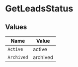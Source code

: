 # GetLeadsStatus


## Values

| Name       | Value      |
| ---------- | ---------- |
| `Active`   | active     |
| `Archived` | archived   |